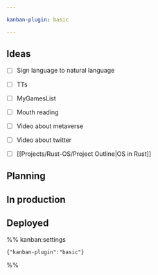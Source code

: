 ```yaml
---

kanban-plugin: basic

---
```


## Ideas

- [ ] Sign language to natural language
- [ ] TTs
- [ ] MyGamesList
- [ ] Mouth reading
- [ ] Video about metaverse
- [ ] Video about twitter
- [ ] [[Projects/Rust-OS/Project Outline|OS in Rust]]


## Planning



## In production



## Deployed





%% kanban:settings
```
{"kanban-plugin":"basic"}
```
%%